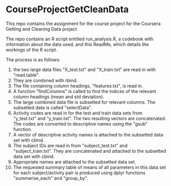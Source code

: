 CourseProjectGetCleanData
=========================

This repo contains the assignment for the course project for the Coursera Getting and Cleaning Data project

The repo contains an R script entitled run_analysis.R, a codebook with information about the data used, and this ReadMe, which details the workings of the R script.

The process is as follows:

1. the two large data files "X_test.txt" and "X_train.txt" are read in with "read.table".
2. They are combined with rbind.
3. The file containing column headings, "features.txt", is read in.
4. A function "findColumns" is called to find the indices of the relevant column headings (mean and std deviation).
5. The large combined data file is subsetted for relevant columns. The subsetted data is called "selectData".
6. Activity codes are read in for the test and train data sets from "y_test.txt" and "y_train.txt". The two resulting vectors are concatenated. The codes are converted to descriptive names using the "gsub" function.
7. A vector of descriptive activity names is attached to the subsetted data set with cbind.
8. The subject IDs are read in from "subject_test.txt" and "subject_train.txt". They are concatenated and attached to the subsetted data set with cbind.
9. Appropriate names are attached to the subsetted data set.
10. The requested summary table of means of all parameters in this data set for each subject/activity pair is produced using dplyr functions "summarise_each" and "group_by".



